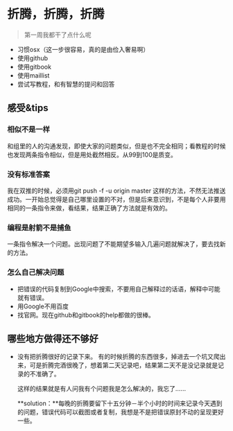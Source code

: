 # 折腾，折腾，折腾
> 第一周我都干了点什么呢

- 习惯osx（这一步很容易，真的是由俭入奢易啊）
- 使用github
- 使用gitbook
- 使用maillist
- 尝试写教程，和有智慧的提问和回答

## 感受&tips
### 相似不是一样
和组里的人的沟通发现，即使大家的问题类似，但是也不完全相同；看教程的时候也发现两条指令相似，但是用处截然相反。从99到100是质变。

### 没有标准答案
我在双推的时候，必须用git push -f -u origin master 这样的方法，不然无法推送成功。一开始总觉得是自己哪里设置的不对，但是后来意识到，不是每个人非要用相同的一条指令来做，看结果，结果正确了方法就是有效的。

### 编程是射箭不是捕鱼
一条指令解决一个问题。出现问题了不能期望多输入几遍问题就解决了，要去找新的方法。

### 怎么自己解决问题
- 把错误的代码复制到Google中搜索，不要用自己解释过的话语，解释中可能就有错误。
- 用Google不用百度
- 找官网。现在github和gitbook的help都做的很棒。

## 哪些地方做得还不够好
- 没有把折腾很好的记录下来。
   有的时候折腾的东西很多，掉进去一个坑又爬出来，可是折腾完酒很晚了，想着第二天记录吧，结果第二天不是没记录就是记录的不准确了。
   
   这样的结果就是有人问我有个问题我是怎么解决的，我忘了……
   
   **solution：**每晚的折腾要留下十五分钟－半个小时的时间来记录今天遇到的问题，错误代码可以截图或者复制，我想是不是把错误原封不动的呈现更好一些。